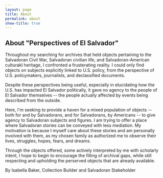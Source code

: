 ```yaml
---
layout: page
title: About
permalink: about
show-title: true
---
```


About "Perspectives of El Salvador"
--

Throughout my searching for archives that held objects pertaining to the Salvadoran Civil War, Salvadoran civilian life, and Salvadoran-American culturakl heritage, I confronted a frusterating reality. I could only find objects on subjects explicitly linked to U.S. policy, from the perspective of U.S. policymakers, journalists, and declassified documents. 

Despite these perspectives being useful, especially in elucidating how the U.S. has impacted El Salvador politically, it gave no agency to the people of El Salvador themselves -- the people actually affected by events being described from the outside. 

Here, I'm seeking to provide a haven for a mixed population of objects -- both for and by Salvadorans, and for Salvadorans, by Americans -- to give agency to Salvadoran subjects and figures. I am trying to offer a place where Salvadoran stories can be conveyed with less mediation. My motivation is because I myself care about these stories and am personally involved with them, as my chosen family as authorized me to observe their lives, struggles, hopes, fears, and dreams. 

Through the objects offered, some actively interpreted by me with scholarly intent, I hope to begin to encourage the filling of archival gaps, while still respecting and upholding the perserved objects that are already available.

By Isabella Baker, Collection Builder and Salvadoran Stakeholder
